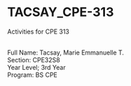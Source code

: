 # TACSAY_CPE-313
Activities for CPE 313

<br> Full Name: Tacsay, Marie Emmanuelle T.
<br> Section: CPE32S8
<br> Year Level; 3rd Year
<br> Program: BS CPE
